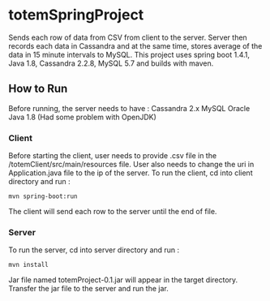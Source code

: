 # totemSpringProject
Sends each row of data from CSV from client to the server.
Server then records each data in Cassandra and at the same time, stores average of the data in 15 minute intervals to MySQL.
This project uses spring boot 1.4.1, Java 1.8, Cassandra 2.2.8, MySQL 5.7 and builds with maven.

## How to Run
Before running, the server needs to have :
  Cassandra 2.x
  MySQL
  Oracle Java 1.8 (Had some problem with OpenJDK)

### Client
Before starting the client, user needs to provide .csv file in the /totemClient/src/main/resources file.
User also needs to change the uri in Application.java file to the ip of the server.
To run the client, cd into client directory and run :
```
mvn spring-boot:run
```
The client will send each row to the server until the end of file.

### Server
To run the server, cd into server directory and run :
```
mvn install
```
Jar file named totemProject-0.1.jar will appear in the target directory.
Transfer the jar file to the server and run the jar.
